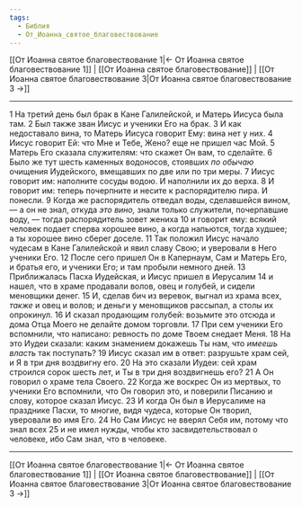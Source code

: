 ```yaml
---
tags:
  - Библия
  - От_Иоанна_святое_благовествование
---
```

[[От Иоанна святое благовествование 1|← От Иоанна святое благовествование 1]] | [[От Иоанна святое благовествование]] | [[От Иоанна святое благовествование 3|От Иоанна святое благовествование 3 →]]

---
1 На третий день был брак в Кане Галилейской, и Матерь Иисуса была там.
2 Был также зван Иисус и ученики Его на брак.
3 И как недоставало вина, то Матерь Иисуса говорит Ему: вина нет у них.
4 Иисус говорит Ей: что Мне и Тебе, Жено? еще не пришел час Мой.
5 Матерь Его сказала служителям: что скажет Он вам, то сделайте.
6 Было же тут шесть каменных водоносов, стоявших <I>по</I> <I>обычаю</I> очищения Иудейского, вмещавших по две или по три меры.
7 Иисус говорит им: наполните сосуды водою. И наполнили их до верха.
8 И говорит им: теперь почерпните и несите к распорядителю пира. И понесли.
9 Когда же распорядитель отведал воды, сделавшейся вином, — а он не знал, откуда <I>это</I> <I>вино,</I> знали только служители, почерпавшие воду, — тогда распорядитель зовет жениха
10 и говорит ему: всякий человек подает сперва хорошее вино, а когда напьются, тогда худшее; а ты хорошее вино сберег доселе.
11 Так положил Иисус начало чудесам в Кане Галилейской и явил славу Свою; и уверовали в Него ученики Его.
12 После сего пришел Он в Капернаум, Сам и Матерь Его, и братья его, и ученики Его; и там пробыли немного дней.
13 Приближалась Пасха Иудейская, и Иисус пришел в Иерусалим
14 и нашел, что в храме продавали волов, овец и голубей, и сидели меновщики денег.
15 И, сделав бич из веревок, выгнал из храма всех, <I>также</I> и овец и волов; и деньги у меновщиков рассыпал, а столы их опрокинул.
16 И сказал продающим голубей: возьмите это отсюда и дома Отца Моего не делайте домом торговли.
17 При сем ученики Его вспомнили, что написано: ревность по доме Твоем снедает Меня.
18 На это Иудеи сказали: каким знамением докажешь Ты нам, что <I>имеешь</I> <I>власть</I> так поступать?
19 Иисус сказал им в ответ: разрушьте храм сей, и Я в три дня воздвигну его.
20 На это сказали Иудеи: сей храм строился сорок шесть лет, и Ты в три дня воздвигнешь его?
21 А Он говорил о храме тела Своего.
22 Когда же воскрес Он из мертвых, то ученики Его вспомнили, что Он говорил это, и поверили Писанию и слову, которое сказал Иисус.
23 И когда Он был в Иерусалиме на празднике Пасхи, то многие, видя чудеса, которые Он творил, уверовали во имя Его.
24 Но Сам Иисус не вверял Себя им, потому что знал всех
25 и не имел нужды, чтобы кто засвидетельствовал о человеке, ибо Сам знал, что в человеке.

---
[[От Иоанна святое благовествование 1|← От Иоанна святое благовествование 1]] | [[От Иоанна святое благовествование]] | [[От Иоанна святое благовествование 3|От Иоанна святое благовествование 3 →]]